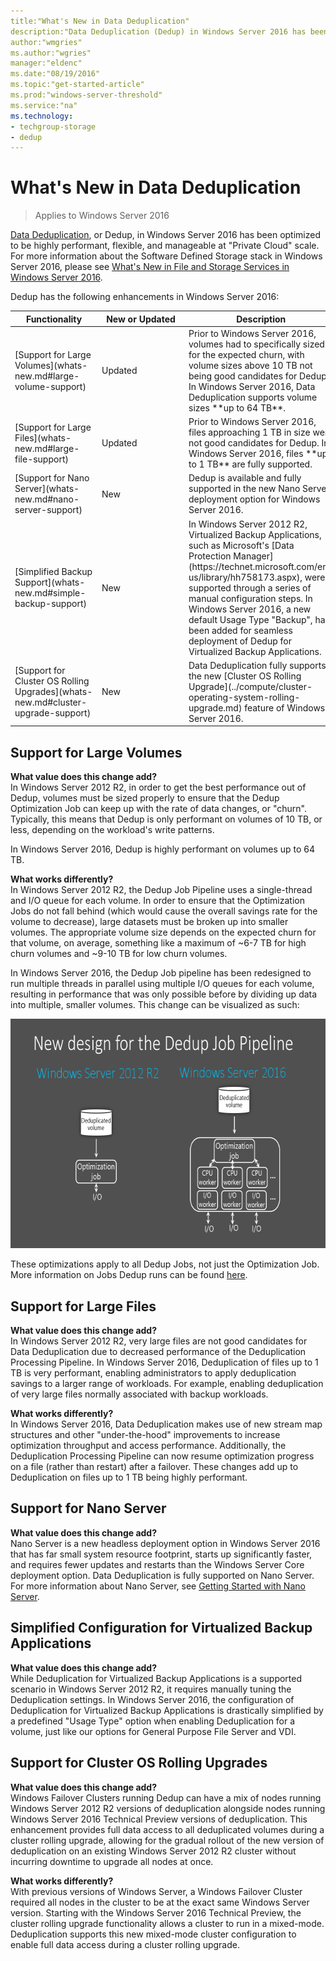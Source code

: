 ```yaml
---
title:"What's New in Data Deduplication"  
description:"Data Deduplication (Dedup) in Windows Server 2016 has been optimized to be highly performant,  flexible, and manageable at Private Cloud scale."  
author:"wmgries"  
ms.author:"wgries"  
manager:"eldenc"  
ms.date:"08/19/2016"   
ms.topic:"get-started-article"  
ms.prod:"windows-server-threshold"  
ms.service:"na"  
ms.technology:
- techgroup-storage
- dedup
---
```


# What's New in Data Deduplication
> Applies to Windows Server 2016

[Data Deduplication](overview.md), or Dedup, in Windows Server 2016 has been optimized to be highly performant,  flexible, and manageable at "Private Cloud" scale. For more information about the Software Defined Storage stack in Windows Server 2016, please see [What's New in File and Storage Services in Windows Server 2016](../whats-new-file-storage-services-windows-server-2016).

Dedup has the following enhancements in Windows Server 2016: 
<table>
    <thead>
        <tr>
            <th style="min-width:125px">Functionality</th>
            <th style="min-width:125px">New or Updated</th>
            <th style="min-width:125px">Description</th>
        </tr>
    </thead>
    <tbody>
        <tr>
            <td>[Support for Large Volumes](whats-new.md#large-volume-support)</td>
            <td>Updated</td>
            <td>Prior to Windows Server 2016, volumes had to specifically sized for the expected churn, with volume sizes above 10 TB not being good candidates for Dedup. In Windows Server 2016, Data Deduplication supports volume sizes **up to 64 TB**.</td>
        </tr>
        <tr>
            <td>[Support for Large Files](whats-new.md#large-file-support)</td>
            <td>Updated</td>
            <td>Prior to Windows Server 2016, files approaching 1 TB in size were not good candidates for Dedup. In Windows Server 2016, files **up to 1 TB** are fully supported.</td>
        </tr>
        <tr>
            <td>[Support for Nano Server](whats-new.md#nano-server-support)</td>
            <td>New</td>
            <td>Dedup is available and fully supported in the new Nano Server deployment option for Windows Server 2016.</td>
        </tr>
        <tr>
            <td>[Simplified Backup Support](whats-new.md#simple-backup-support)</td>
            <td>New</td>
            <td>In Windows Server 2012 R2, Virtualized Backup Applications, such as Microsoft's [Data Protection Manager](https://technet.microsoft.com/en-us/library/hh758173.aspx), were supported through a series of manual configuration steps. In Windows Server 2016, a new default Usage Type "Backup", has been added for seamless deployment of Dedup for Virtualized Backup Applications.</td>
        </tr>
        <tr>
            <td>[Support for Cluster OS Rolling Upgrades](whats-new.md#cluster-upgrade-support)</td>
            <td>New</td>
            <td>Data Deduplication fully supports the new [Cluster OS Rolling Upgrade](../compute/cluster-operating-system-rolling-upgrade.md) feature of Windows Server 2016.</td>
        </tr>
    </tbody>
</table>

## <a name="large-volume-support">Support for Large Volumes</a>
**What value does this change add?**<br />
In Windows Server 2012 R2, in order to get the best performance out of Dedup, volumes must be sized properly to ensure that the Dedup Optimization Job can keep up with the rate of data changes, or "churn". Typically, this means that Dedup is only performant on volumes of 10 TB, or less, depending on the workload's write patterns.

In Windows Server 2016, Dedup is highly performant on volumes up to 64 TB.

**What works differently?**<br />
In Windows Server 2012 R2, the Dedup Job Pipeline uses a single-thread and I/O queue for each volume. In order to ensure that the Optimization Jobs do not fall behind (which would cause the overall savings rate for the volume to decrease), large datasets must be broken up into smaller volumes. The appropriate volume size depends on the expected churn for that volume, on average, something like a maximum of ~6-7 TB for high churn volumes and ~9-10 TB for low churn volumes. 

In Windows Server 2016, the Dedup Job pipeline has been redesigned to run multiple threads in parallel using multiple I/O queues for each volume, resulting in performance that was only possible before by dividing up data into multiple, smaller volumes. This change can be visualized as such:

<img src="media/server-2016-dedup-job-pipeline.png" alt="A visualization comparing the Dedup Job Pipeline in Windows Server 2012 R2 to Windows Server 2016" style="width:653px; height:367px; margin-left:auto; margin-right:auto;">

These optimizations apply to all Dedup Jobs, not just the Optimization Job. More information on Jobs Dedup runs can be found [here](jobs.md).

## <a name="large-file-support">Support for Large Files</a>
**What value does this change add?**<br />
In Windows Server 2012 R2, very large files are not good candidates for Data Deduplication due to decreased performance of the Deduplication Processing Pipeline. In Windows Server 2016, Deduplication of files up to 1 TB is very performant, enabling administrators to apply deduplication savings to a larger range of workloads. For example, enabling deduplication of very large files normally associated with backup workloads.

**What works differently?**<br />
In Windows Server 2016, Data Deduplication makes use of new stream map structures and other "under-the-hood" improvements to increase optimization throughput and access performance. Additionally, the Deduplication Processing Pipeline can now resume optimization progress on a file (rather than restart) after a failover. These changes add up to Deduplication on files up to 1 TB being highly performant.

## <a name="nano-server-support">Support for Nano Server</a>
**What value does this change add?**<br />
Nano Server is a new headless deployment option in Windows Server 2016 that has far small system resource footprint, starts up significantly faster, and requires fewer updates and restarts than the Windows Server Core deployment option. Data Deduplication is fully supported on Nano Server. For more information about Nano Server, see [Getting Started with Nano Server](../../compute/getting-started-with-nano-server).

## <a name="simple-backup-support">Simplified Configuration for Virtualized Backup Applications</a>
**What value does this change add?**<br />
While Deduplication for Virtualized Backup Applications is a supported scenario in Windows Server 2012 R2, it requires manually tuning the Deduplication settings. In Windows Server 2016, the configuration of Deduplication for Virtualized Backup Applications is drastically simplified by a predefined "Usage Type" option when enabling Deduplication for a volume, just like our options for General Purpose File Server and VDI.

## <a name="cluster-upgrade-support">Support for Cluster OS Rolling Upgrades</a>
**What value does this change add?**<br />
Windows Failover Clusters running Dedup can have a mix of nodes running Windows Server 2012 R2 versions of deduplication alongside nodes running Windows Server 2016 Technical Preview versions of deduplication. This enhancement provides full data access to all deduplicated volumes during a cluster rolling upgrade, allowing for the gradual rollout of the new version of deduplication on an existing Windows Server 2012 R2 cluster without incurring downtime to upgrade all nodes at once.

**What works differently?**<br />
With previous versions of Windows Server, a Windows Failover Cluster required all nodes in the cluster to be at the exact same Windows Server version. Starting with the Windows Server 2016 Technical Preview, the cluster rolling upgrade functionality allows a cluster to run in a mixed-mode. Deduplication supports this new mixed-mode cluster configuration to enable full data access during a cluster rolling upgrade.